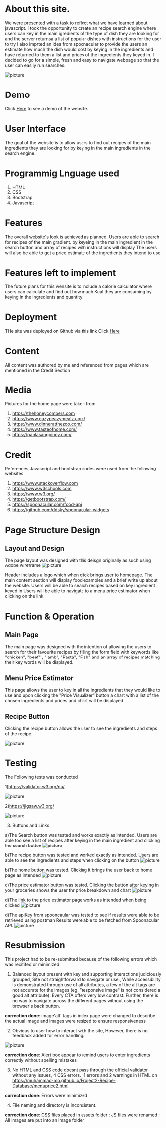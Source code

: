 # About this site.

We were presented with a task to reflect what we have learned about javascript.
I took the opportunity to create an recipe search engine where users can key in the main igredients of the type of dish they are looking for and the server returnsa a list of popular dishes with instructions for the user to try
I also imprted an idea from spoonacular to provide the users an estimate how much the dish would cost by keying in the ingredients 
and have returned to them a list and prices of the ingredients they keyed in.
I decided to go for a simple, fresh and easy to navigate webpage so that the user can easily run searches. 

![picture](image/screenshot.png)

# Demo 

Click <a href= https://muhammad-mo.github.io/Project2-Recipe-Database/ target="blank">Here</a> to see a demo of the website.

# User Interface

The goal of the website is to allow users to find out recipes of the main ingredients they are looking for by keying in the main 
ingredients in the search engine.

# Programmig Lnguage used

1. HTML
2. CSS
3. Bootstrap 
4. Javascript

# Features

The overall website's look is achieved as planned. Users are able to search for recipes of the main gradient.
by keyeing in the main ingredient in the search button and array of recipes with instructions will display
The users will also be able to get a price estimate of the ingredients they intend to use

# Features left to implement

The future plans for this wensite is to include a calorie calculator where users can calculate and find out
how much Kcal they are consuming by keying in the ingredients and quantity

# Deployment

THe site was deployed on Github via this link
Click <a href= https://muhammad-mo.github.io/Project2-Recipe-Database/ target="blank">Here</a>

# Content

All content was authored by me and referenced from pages which are mentioned in the Credit Section

# Media

Pictures for the home page were taken from
1. https://thehoneycombers.com
2. https://www.eazypeazymealz.com/
3. https://www.dinneratthezoo.com/
4. https://www.tasteofhome.com/
5. https://panlasangpinoy.com/

# Credit

References,Javascript and bootstrap codes were used from the following websites

1. https://www.stackoverflow.com
2. https://www.w3schools.com
3. https://www.w3.org/
4. https://getbootstrap.com/
5. https://spoonacular.com/food-api
6. https://github.com/ddsky/spoonacular-widgets

# Page Structure Design 

<h2> Layout and Design </h2>

The page layout was designed with this deisgn originally as such using Adobe wireframe
![picture](image/interface.png)

Header includes a logo which when click brings user to homepage.
The main content section will display food examples and a brief write up about the website.
Users will be able to search recipes based on key ingredient keyed in
Users will be able to navigate to a menu price estimator when clicking on the link

# Function & Operation

<h2> Main Page </h2>

The main page was designed with the intention of allowing the users to search for their favourite
recipes by filling the form field with keywords like "chicken", "beef" , "lamb", "Pasta", "Fish"
and an array of recipes matching their key words will be displayed.

<h2> Menu Price Estimator </h2>

This page allows the user to key in all the ingredients that they would
like to use and upon clicking the "Price Visualizer" button a chart 
with a list of the chosen ingredients and prices and chart will be displayed

<h2> Recipe Button </h2>

Clicking the recipe button allows the user to see the ingredients
and steps of the recipe

![picture](image/price.png)

# Testing

The Following tests was conducted

1)https://validator.w3.org/nu/

![picture](image/w3-testscreenshot.png)

2)https://jigsaw.w3.org/

![picture](image/w3jigsaw-test.png)

3) Buttons and Links

a)The Search button was tested and works exactly as intended. Users are able too see a list of 
recipes after keying in the main ingredient and clicking the search button
![picture](image/testsearchbutton.png)

b)The recipe button was tested and worked exactly as intended. Users are able to see the ingredients and steps
when clicking on the button
![picture](image/recipescreenshot.png)

b)The home button was tested. Clicking it brings the user back to home page as intended
![picture](image/homebuttontest.png)

c)The price estimator button was tested. Clicking the button after keying in your groceries 
shows the user thr price breakdown and chart
![picture](image/price_estimator_test.png)

d)The link to the price estimator page works as intended when being clicked
![picture](image/linktest.png)

d)The apiKey from spooncaular was tested to see if results were able to be retrieved using postman
Results were able to be fetched from Spoonacular API.
![picture](image/spoonacularAPItest.png)

# Resubmission 

This project had to be re-submitted because of the following errors which was recitifed or minimized

1. Balanced layout present with key and supporting interactions judiciously grouped, Site not straightforward to navigate or use., While accessibility is demonstrated through use of alt attributes, a few of the alt tags are not accurate for the images (eg. "responsive image" is not considered a good alt attribute). Every CTA offers very low contrast. Further, there is no way to navigate across the different pages without using the browser's back button.

<b>correction done</b>: image'alt' tags in index page were changed to describe the actual image and images were resized
to ensure responsiveness


2. Obvious to user how to interact with the site, However, there is no feedback added for error handling.

![picture](image/Alert.png)

<b>correction done</b>: Alert box appear to remind users to enter ingredients correctly without spelling mistakes

3. No	HTML and CSS code doesnt pass through the official validator without any issues, 4 CSS errors. 11 errors and 2 warnings in HTML on https://muhammad-mo.github.io/Project2-Recipe-Database/menuprice2.html

<b>correction done</b>: Errors were minimized 

4. 	File naming and directory is inconsistent.

<b>correction done</b>:  CSS files placed in assets folder
                     :  JS files were renamed 
                     :  All images are put into an image folder



 
